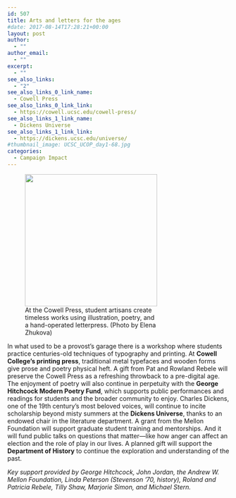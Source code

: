 ```yaml
---
id: 507
title: Arts and letters for the ages
#date: 2017-08-14T17:28:21+00:00
layout: post
author:
  - ""
author_email:
  - ""
excerpt:
  - ""
see_also_links:
  - "2"
see_also_links_0_link_name:
  - Cowell Press
see_also_links_0_link_link:
  - https://cowell.ucsc.edu/cowell-press/
see_also_links_1_link_name:
  - Dickens Universe
see_also_links_1_link_link:
  - https://dickens.ucsc.edu/universe/
#thumbnail_image: UCSC_UCOP_day1-68.jpg
categories:
  - Campaign Impact
---
```

<figure id="attachment_548" style="width: 300px" class="wp-caption alignright"><img class="wp-image-548 size-medium" src="http://live-ucsc-giving.pantheonsite.io/wp-content/uploads/2017/08/UCSC_UCOP_day1-68-300x300.jpg" alt="" width="300" height="300" srcset="https://ucsc-giving.lndo.site/wp-content/uploads/2017/08/UCSC_UCOP_day1-68-300x300.jpg 300w, https://ucsc-giving.lndo.site/wp-content/uploads/2017/08/UCSC_UCOP_day1-68-768x768.jpg 768w, https://ucsc-giving.lndo.site/wp-content/uploads/2017/08/UCSC_UCOP_day1-68-1024x1024.jpg 1024w, https://ucsc-giving.lndo.site/wp-content/uploads/2017/08/UCSC_UCOP_day1-68-150x150.jpg 150w" sizes="(max-width: 300px) 100vw, 300px" /><figcaption class="wp-caption-text">At the Cowell Press, student artisans create timeless works using illustration, poetry, and a hand-operated letterpress. (Photo by Elena Zhukova)</figcaption></figure> 

In what used to be a provost’s garage there is a workshop where students practice centuries-old techniques of typography and printing. At **Cowell College’s printing press**, traditional metal typefaces and wooden forms give prose and poetry physical heft. A gift from Pat and Rowland Rebele will preserve the Cowell Press as a refreshing throwback to a pre-digital age. The enjoyment of poetry will also continue in perpetuity with the **George Hitchcock Modern Poetry Fund**, which supports public performances and readings for students and the broader community to enjoy. Charles Dickens, one of the 19th century’s most beloved voices, will continue to incite scholarship beyond misty summers at the **Dickens Universe**, thanks to an endowed chair in the literature department. A grant from the Mellon Foundation will support graduate student training and mentorships. And it will fund public talks on questions that matter—like how anger can affect an election and the role of play in our lives. A planned gift will support the **Department of History** to continue the exploration and understanding of the past.

_Key support provided by George Hitchcock, John Jordan, the Andrew W. Mellon Foundation, Linda Peterson (Stevenson &#8217;70, history), Roland and Patricia Rebele, Tilly Shaw, Marjorie Simon, and Michael Stern._